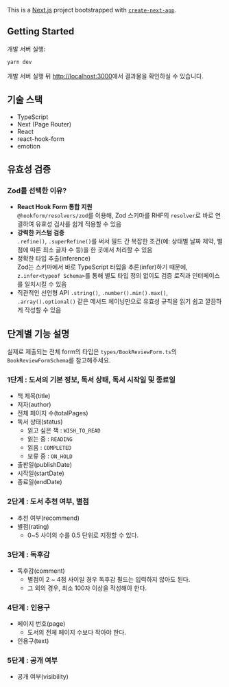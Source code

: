 This is a [Next.js](https://nextjs.org) project bootstrapped with [`create-next-app`](https://nextjs.org/docs/pages/api-reference/create-next-app).

## Getting Started

개발 서버 실행:

```bash
yarn dev
```

개발 서버 실행 뒤 [http://localhost:3000](http://localhost:3000)에서 결과물을 확인하실 수 있습니다.

## 기술 스택

- TypeScript
- Next (Page Router)
- React
- react-hook-form
- emotion

## 유효성 검증

### Zod를 선택한 이유?

- **React Hook Form 통합 지원**  
  `@hookform/resolvers/zod`를 이용해, Zod 스키마를 RHF의 `resolver`로 바로 연결하여 유효성 검사를 쉽게 적용할 수 있음
- **강력한 커스텀 검증**  
  `.refine()`, `.superRefine()`를 써서 필드 간 복잡한 조건(예: 상태별 날짜 제약, 별점에 따른 최소 글자 수 등)을 한 곳에서 처리할 수 있음
- 정확한 타입 추출(inference)  
  Zod는 스키마에서 바로 TypeScript 타입을 추론(infer)하기 때문에, `z.infer<typeof Schema>`를 통해 별도 타입 정의 없이도 검증 로직과 인터페이스를 일치시킬 수 있음
- 직관적인 선언형 API
  `.string()`, `.number().min().max()`, `.array().optional()` 같은 메서드 체이닝만으로 유효성 규칙을 읽기 쉽고 깔끔하게 작성할 수 있음

## 단계별 기능 설명

실제로 제출되는 전체 form의 타입은 `types/BookReviewForm.ts`의 `BookReviewFormSchema`를 참고해주세요.

### 1단계 : 도서의 기본 정보, 독서 상태, 독서 시작일 및 종료일

- 책 제목(title)
- 저자(author)
- 전체 페이지 수(totalPages)
- 독서 상태(status)
  - 읽고 싶은 책 : `WISH_TO_READ`
  - 읽는 중 : `READING`
  - 읽음 : `COMPLETED`
  - 보류 중 : `ON_HOLD`
- 출판일(publishDate)
- 시작일(startDate)
- 종료일(endDate)

### 2단계 : 도서 추천 여부, 별점

- 추천 여부(recommend)
- 별점(rating)
  - 0~5 사이의 수를 0.5 단위로 지정할 수 있다.

### 3단계 : 독후감

- 독후감(comment)
  - 별점이 2 ~ 4점 사이일 경우 독후감 필드는 입력하지 않아도 된다.
  - 그 외의 경우, 최소 100자 이상을 작성해야 한다.

### 4단계 : 인용구

- 페이지 번호(page)
  - 도서의 전체 페이지 수보다 작아야 한다.
- 인용구(text)

### 5단계 : 공개 여부

- 공개 여부(visibility)
